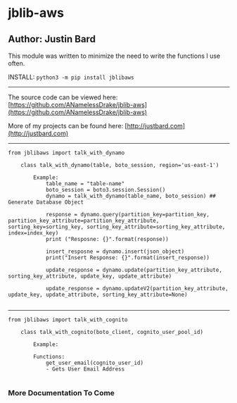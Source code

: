 # jblib-aws
## Author: Justin Bard

This module was written to minimize the need to write the functions I use often.

INSTALL:  ` python3 -m pip install jblibaws `

---
The source code can be viewed here: [https://github.com/ANamelessDrake/jblib-aws](https://github.com/ANamelessDrake/jblib-aws)

More of my projects can be found here: [http://justbard.com](http://justbard.com)

---

` from jblibaws import talk_with_dynamo `
```
    class talk_with_dynamo(table, boto_session, region='us-east-1')
            
        Example: 
            table_name = "table-name"
            boto_session = boto3.session.Session()
            dynamo = talk_with_dynamo(table_name, boto_session) ## Generate Database Object

            response = dynamo.query(partition_key=partition_key, partition_key_attribute=partition_key_attribute, sorting_key=sorting_key, sorting_key_attribute=sorting_key_attribute, index=index_key)
            print ("Resposne: {}".format(response))

            insert_resposne = dynamo.insert(json_object)
            print("Insert Response: {}".format(insert_response))

            update_response = dynamo.update(partition_key_attribute, sorting_key_attribute, update_key, update_attribute)

            update_response = dynamo.updateV2(partition_key_attribute, update_key, update_attribute, sorting_key_attribute=None)
            
```

---
` from jblibaws import talk_with_cognito `
```
    class talk_with_cognito(boto_client, cognito_user_pool_id)
            
        Example: 

        Functions: 
            get_user_email(cognito_user_id)
            - Gets User Email Address
            
```
### More Documentation To Come